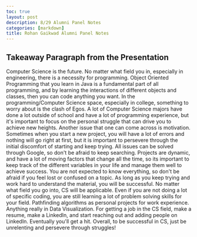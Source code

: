 ```yaml
---
toc: true
layout: post
description: 8/29 Alumni Panel Notes
categories: [markdown]
title: Rohan Gaikwad Alumni Panel Notes
---
```


## Takeaway Paragraph from the Presentation  
Computer Science is the future. No matter what field you in, especially in engineering, there is a necessity for programming. Object Oriented Programming that you learn in Java is a fundamental part of all programming, and by learning the interactions of different objects and classes, then you can code anything you want. In the programming/Computer Science space, especially in college, something to worry about is the clash of Egos. A lot of Computer Science majors have done a lot outside of school and have a lot of programming experience, but it's important to focus on the personal struggle that can drive you to achieve new heights. Another issue that one can come across is motivation. Sometimes when you start a new project, you will have a lot of errors and nothing will go right at first, but it is important to persevere through the initial discomfort of starting and keep trying. All issues can be solved through Google, so don't be afraid to keep searching. Projects are dynamic, and have a lot of moving factors that change all the time, so its important to keep track of the different variables in your life and manage them well to achieve success. You are not expected to know everything, so don't be afraid if you feel lost or confused on a topic. As long as you keep trying and work hard to understand the material, you will be successful. No matter what field you go into, CS will be applicable. Even if you are not doing a lot of specific coding, you are still learning a lot of problem solving skills for your field. Pathfinding algorithms as personal projects for work experience. Anything really in Data Visualization. For getting a job in the CS field, make a resume, make a LinkedIn, and start reaching out and adding people on LinkedIn. Eventually you'll get a hit. Overall, to be successful in CS, just be unrelenting and persevere through struggles!